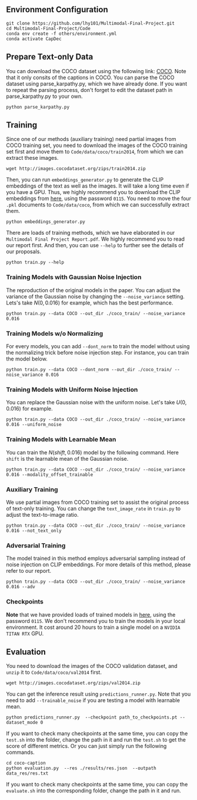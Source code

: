 ## Environment Configuration
```
git clone https://github.com/lhy101/Multimodal-Final-Project.git 
cd Multimodal-Final-Project/Code
conda env create -f others/environment.yml
conda activate CapDec
```

## Prepare Text-only Data

You can download the COCO dataset using the following link: [COCO](https://www.kaggle.com/datasets/shtvkumar/karpathy-splits). Note that it only consits of the captions in COCO. You can parse the COCO dataset using parse_karpathy.py, which we have already done. If you want to repeat the parsing process, don't forget to edit the dataset path in parse_karpathy.py to your own. 
```
python parse_karpathy.py
```

## Training

Since one of our methods (auxiliary training) need partial images from COCO training set, you need to download the images of the COCO training set first and move them to `Code/data/coco/train2014`, from which we can extract these images.
```
wget http://images.cocodataset.org/zips/train2014.zip
```

Then, you can run `embeddings_generator.py` to generate the CLIP embeddings of the text as well as the images. It will take a long time even if you have a GPU. Thus, we highly recommend you to download the CLIP embeddings from [here](https://pan.baidu.com/s/1Fq40LnUS4Q-WW7WPdjyTFQ?pwd=0115), using the password `0115`. You need to move the four `.pkl` documents to `Code/data/coco`, from which we can successfully extract them.
```
python embeddings_generator.py
```

There are loads of training methods, which we have elaborated in our `Multimodal Final Project Report.pdf`. We highly recommend you to read our report first. And then, you can use `--help` to further see the details of our proposals.
```
python train.py --help
```

### Training Models with Gaussian Noise Injection
The reproduction of the original models in the paper. You can adjust the variance of the Gaussian noise by changing the `--noise_variance` setting. Lets's take $N(0, 0.016)$ for example, which has the best performance. 
```
python train.py --data COCO --out_dir ./coco_train/ --noise_variance 0.016
```

### Training Models w/o Normalizing
For every models, you can add `--dont_norm` to train the model without using the normalizing trick before noise injection step. For instance, you can train the model below.
```
python train.py --data COCO --dont_norm --out_dir ./coco_train/ --noise_variance 0.016
```

### Training Models with Uniform Noise Injection
You can replace the Gaussian noise with the uniform noise. Let's take $U(0, 0.016)$ for example.
```
python train.py --data COCO --out_dir ./coco_train/ --noise_variance 0.016 --uniform_noise
```

### Training Models with Learnable Mean
You can train the $N(shift, 0.016)$ model by the following command. Here `shift` is the learnable mean of the Gaussian noise.
```
python train.py --data COCO --out_dir ./coco_train/ --noise_variance 0.016 --modality_offset_trainable
```

### Auxiliary Training
We use partial images from COCO training set to assist the original process of text-only training. You can change the `text_image_rate` in `train.py` to adjust the text-to-image ratio.
```
python train.py --data COCO --out_dir ./coco_train/ --noise_variance 0.016 --not_text_only
```

### Adversarial Training
The model trained in this method employs adversarial sampling instead of noise injection on CLIP embeddings. For more details of this method, please refer to our report.
```
python train.py --data COCO --out_dir ./coco_train/ --noise_variance 0.016 --adv
```

### Checkpoints
**Note** that we have provided loads of trained models in [here](https://pan.baidu.com/s/1JpqBQ0pwuOjBxzAeKBTSeA?pwd=0115), using the password `0115`. We don't recommend you to train the models in your local environment. It cost around 20 hours to train a single model on a `NVIDIA TITAN RTX` GPU.

## Evaluation

You need to download the images of the COCO validation dataset, and `unzip` it to `Code/data/coco/val2014` first.
```
wget http://images.cocodataset.org/zips/val2014.zip
```

You can get the inference result using `predictions_runner.py`. Note that you need to add `--trainable_noise` if you are testing a model with learnable mean.
```
python predictions_runner.py  --checkpoint path_to_checkpoints.pt --dataset_mode 0
```

If you want to check many checkpoints at the same time, you can copy the `test.sh` into the folder, change the path in it and run the `test.sh` to
get the score of different metrics. Or you can just simply run the following commands.
```
cd coco-caption
python evaluation.py  --res ./results/res.json  --outpath data_res/res.txt
```

If you want to check many checkpoints at the same time, you can copy the `evaluate.sh` into the corresponding folder, change the path in it and run.
